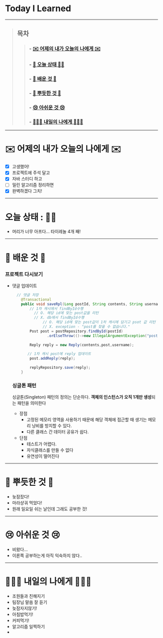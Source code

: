 

# Today I Learned

---

> ## 목차
>
> > ###  - [✉️ 어제의 내가 오늘의 나에게 ✉️](#%EF%B8%8F-%EC%96%B4%EC%A0%9C%EC%9D%98-%EB%82%B4%EA%B0%80-%EC%98%A4%EB%8A%98%EC%9D%98-%EB%82%98%EC%97%90%EA%B2%8C-%EF%B8%8F)
> >
> > ###  - [👵 오늘 상태 👵🏻](#%EC%98%A4%EB%8A%98-%EC%83%81%ED%83%9C--)
> >
> > ###  - [🧐 배운 것 🧐](#-%EB%B0%B0%EC%9A%B4-%EA%B2%83-)
> >
> > ###  - [🥰 뿌듯한 것 🥰](#-%EB%BF%8C%EB%93%AF%ED%95%9C-%EA%B2%83-)
> >
> > ###  - [😢 아쉬운 것 😢](#-%EC%95%84%EC%89%AC%EC%9A%B4-%EA%B2%83-)
> >
> > ###  - [🙋🏻‍♀️ 내일의 나에게 🙋🏻‍♀️](#%EF%B8%8F-%EB%82%B4%EC%9D%BC%EC%9D%98-%EB%82%98%EC%97%90%EA%B2%8C-%EF%B8%8F)

---

# ✉️ 어제의 내가 오늘의 나에게 ✉️

- [x] 고생했어! 
- [x] 프로젝트에 주석 달고 
- [x] 자바 스터디 하고 
- [ ] 밀린 알고리즘 정리하면
- [x] 완벽하겠다 그치!

---

# 오늘 상태 : 👵🏻

- 머리가 너무 아프다... 타이레놀 4개 째!

---

# 🧐 배운 것 🧐

### 프로젝트 다시보기


- 댓글 업데이트

  ``` java
    // 댓글 저장
      @Transactional
      public void saveRpl(Long postId, String contents, String username) {
          // 1차 캐시에서 findById수행 
          	// O. 해당 id에 맞는 post값을 리턴
          	// X. db에서 findById수행  
          		// O. 해당 id에 맞는 post값이 1차 캐시에 담기고 psot 값 리턴
          		// X. exception - "post를 찾을 수 없습니다."
          Post post = postRepository.findById(postId)
                  .orElseThrow(()->new IllegalArgumentException("post를 찾을 수 없습니다."));
  		
          Reply reply = new Reply(contents,post,username);
          
         // 1차 캐시 post에 reply 업데이트
          post.addReply(reply);
          
          replyRepository.save(reply);
      }
  ```

  ### 싱글톤 패턴

  싱글톤(Singleton) 패턴의 정의는 단순하다. **객체의 인스턴스가 오직 1개만 생성**되는 패턴을 의미한다
  
  - 장점
    - 고정된 메모리 영역을 사용하기 때문에 해당 객체에 접근할 때 생기는 메모리 낭비를 방지할 수 있다.
    - 다른 클래스 간 데이터 공유가 쉽다.
  - 단점
    - 테스트가 어렵다.
    - 자식클래스를 만들 수 없다
    - 유연성이 떨어진다
  
  
  
  


---

# 🥰 뿌듯한 것 🥰

- 늦잠잤다!
- 마라샹궈 먹었다!
- 원래 일요일 쉬는 날인데 그래도 공부한 것!

---

# 😢 아쉬운 것 😢

- 비왔다...
- 이론쪽 공부하는게 아직 익숙하지 않다..

---

# 🙋🏻‍♀️ 내일의 나에게 🙋🏻‍♀️

- 조원들과 친해지기
- 팀장님 말씀 잘 듣기
- 늦잠자지않기!
- 아침밥먹기!
- 커피먹기!
- 알고리즘 일찍하기
- 

